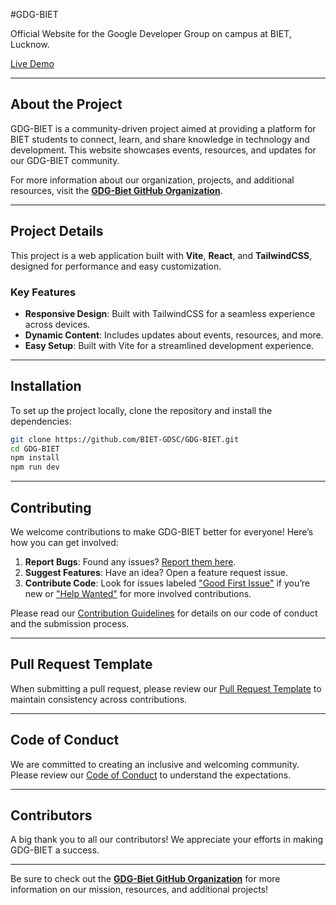 #GDG-BIET

Official Website for the Google Developer Group on campus at BIET, Lucknow.

[Live Demo](https://biet-gdsc.github.io/GDG-BIET/)

---

## About the Project

GDG-BIET is a community-driven project aimed at providing a platform for BIET students to connect, learn, and share knowledge in technology and development. This website showcases events, resources, and updates for our GDG-BIET community.

For more information about our organization, projects, and additional resources, visit the **[GDG-Biet GitHub Organization](https://github.com/GDG-Biet/.github)**.

---

## Project Details

This project is a web application built with **Vite**, **React**, and **TailwindCSS**, designed for performance and easy customization.

### Key Features
- **Responsive Design**: Built with TailwindCSS for a seamless experience across devices.
- **Dynamic Content**: Includes updates about events, resources, and more.
- **Easy Setup**: Built with Vite for a streamlined development experience.

---

## Installation

To set up the project locally, clone the repository and install the dependencies:

```bash
git clone https://github.com/BIET-GDSC/GDG-BIET.git
cd GDG-BIET
npm install
npm run dev
```

---

## Contributing

We welcome contributions to make GDG-BIET better for everyone! Here’s how you can get involved:

1. **Report Bugs**: Found any issues? [Report them here](https://github.com/AyushGoel0/GDG-BIET/issues).
2. **Suggest Features**: Have an idea? Open a feature request issue.
3. **Contribute Code**: Look for issues labeled ["Good First Issue"](https://github.com/AyushGoel0/GDG-BIET/labels/good%20first%20issue) if you’re new or ["Help Wanted"](https://github.com/AyushGoel0/GDG-BIET/labels/help%20wanted) for more involved contributions.

Please read our [Contribution Guidelines](./CONTRIBUTING.md) for details on our code of conduct and the submission process.

---

## Pull Request Template

When submitting a pull request, please review our [Pull Request Template](./PULL_REQUEST_TEMPLATE.md) to maintain consistency across contributions.

---

## Code of Conduct

We are committed to creating an inclusive and welcoming community. Please review our [Code of Conduct](./CODE_OF_CONDUCT.md) to understand the expectations.

---

## Contributors

A big thank you to all our contributors! We appreciate your efforts in making GDG-BIET a success.

---

Be sure to check out the **[GDG-Biet GitHub Organization](https://github.com/GDG-Biet/.github)** for more information on our mission, resources, and additional projects!

